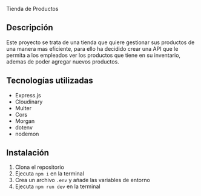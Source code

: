 Tienda de Productos

## Descripción

Este proyecto se trata de una tienda que quiere gestionar sus productos de una manera mas eficiente, para ello ha decidido crear una API que le permita a los empleados ver los productos que tiene en su inventario, ademas de poder agregar nuevos productos.

## Tecnologías utilizadas

- Express.js
- Cloudinary
- Multer
- Cors
- Morgan
- dotenv
- nodemon

## Instalación

1. Clona el repositorio
2. Ejecuta `npm i` en la terminal
3. Crea un archivo `.env` y añade las variables de entorno
4. Ejecuta `npm run dev` en la terminal
